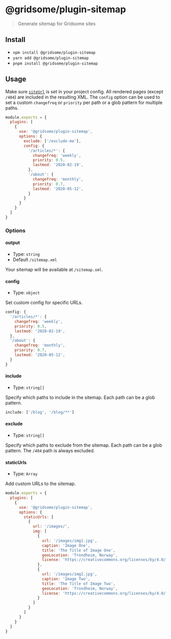 # @gridsome/plugin-sitemap

> Generate sitemap for Gridsome sites

## Install

- `npm install @gridsome/plugin-sitemap`
- `yarn add @gridsome/plugin-sitemap`
- `pnpm install @gridsome/plugin-sitemap`

## Usage

Make sure [`siteUrl`](https://gridsome.org/docs/config/#siteurl) is set in your project config. All rendered pages (except `/404`) are included in the resulting XML. The `config` option can be used to set a custom `changefreq` or `priority` per path or a glob pattern for multiple paths.

```js
module.exports = {
  plugins: [
    {
      use: '@gridsome/plugin-sitemap',
      options: {
        exclude: ['/exclude-me'],
        config: {
          '/articles/*': {
            changefreq: 'weekly',
            priority: 0.5,
            lastmod: '2020-02-19',
          },
          '/about': {
            changefreq: 'monthly',
            priority: 0.7,
            lastmod: '2020-05-12',
          }
        }
      }
    }
  ]
}
```

### Options

#### output

- Type: `string`
- Default `/sitemap.xml`

Your sitemap will be available at `/sitemap.xml`.

#### config

- Type: `object`

Set custom config for specific URLs.

```js
config: {
  '/articles/*': {
    changefreq: 'weekly',
    priority: 0.5,
    lastmod: '2020-02-19',
  },
  '/about': {
    changefreq: 'monthly',
    priority: 0.7,
    lastmod: '2020-05-12',
  }
}
```

#### include

- Type: `string[]`

Specify which paths to include in the sitemap. Each path can be a glob pattern.

```js
include: ['/blog', '/blog/**']
```

#### exclude

- Type: `string[]`

Specify which paths to exclude from the sitemap. Each path can be a glob pattern. The `/404` path is always excluded.

#### staticUrls

- Type: `Array`

Add custom URLs to the sitemap.

```js
module.exports = {
  plugins: [
    {
      use: '@gridsome/plugin-sitemap',
      options: {
        staticUrls: [
          {
            url: '/images/',
            img: [
              {
                url: '/images/img1.jpg',
                caption: 'Image One',
                title: 'The Title of Image One',
                geoLocation: 'Trondheim, Norway',
                license: 'https://creativecommons.org/licenses/by/4.0/'
              },
              {
                url: '/images/img2.jpg',
                caption: 'Image Two',
                title: 'The Title of Image Two',
                geoLocation: 'Trondheim, Norway',
                license: 'https://creativecommons.org/licenses/by/4.0/'
              }
            ]
          }
        ]
      }
    }
  ]
}
```
